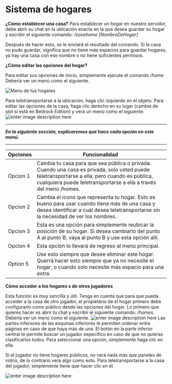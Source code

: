 # Sistema de hogares

**¿Cómo establecer una casa?**
	Para establecer un hogar en nuestro servidor, debe abrir su chat en la ubicación exacta en la que desea guardar su hogar y escribir el siguiente comando: */savehome [NombreDeHogar]*

Después de hacer esto, se le enviará el resultado del comando. Si la casa no pudo guardar, significa que no tiene más espacios para guardar hogares, ya hay una casa con ese nombre o no tiene suficientes permisos.

**¿Cómo editar las opciones del hogar?**

Para editar sus opciones de inicio, simplemente ejecute el comando */home* Debería ver un menú como el siguiente.

![Menu de tus hogares](https://i.imgur.com/FITaNWP.png)


Para teletransportarse a la ubicación, haga clic izquierdo en el objeto. Para editar las opciones de la casa, haga clic derecho en su lugar (cambie de slot si está en Bedrock Edition) y verá un menú como el siguiente. 
![enter image description here](https://i.imgur.com/RerSCn1.png)

***

***En la siguiente sección, explicaremos qué hace cada opción en este menú.***

***
| Opciones| Funcionalidad |
|--|--|
| Opcion 1 | Cambia tu casa para que sea pública o privada. Cuando una casa es privada, solo usted puede teletransportarse a ella, pero cuando es pública, cualquiera puede teletransportarse a ella a través del menú /homes. |
|Opcion 2| Cambia el icono que representa tu hogar. Esto es bueno para usar cuando tiene más de una casa y desea identificar a cuál desea teletransportarse sin la necesidad de ver los nombres.|
|Opcion 3| Esta es una opción para simplemente reubicar la posición de su hogar. Si desea cambiarlo del punto A al punto B, vaya al punto B y use esta opción allí.
|Opcion 4|Esta opción lo llevará de regreso al menú principal.|
|Option 5|Use esto siempre que desee eliminar este hogar. Querrá hacer esto siempre que ya no necesite el hogar, o cuando solo necesite más espacio para una extra.|

**Cómo acceder a los hogares s de otros jugadores**

Esta función es muy sencilla y útil. Tenga en cuenta que para que pueda acceder a la casa de otro jugador, el propietario de el hogar primero debe configurarlo como público desde las opciones del hogar. Lo primero que quieres hacer es abrir tu chat y escribir el siguiente comando: */homes*. Debería ver un menú como el siguiente.
![enter image description here](https://i.imgur.com/LH4bTuL.png)
Las partes inferiores de las esquinas inferiores le permiten ordenar entre páginas en caso de que haya más de una. El botón en la parte inferior central te permite buscar un jugador específico en caso de que no quieras clasificarlos todos. Para seleccionar una opción, simplemente haga clic en ella.

Si el jugador no tiene hogares públicos, no verá nada más que paneles de vidrio, de lo contrario verá algo como esto. Para teletransportarse a la casa del jugador, simplemente tiene que hacer clic en él.

![enter image description here](https://i.imgur.com/4DiEDwP.png)
